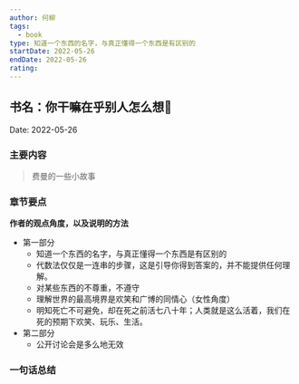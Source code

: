 ```yaml
---
author: 何柳
tags:
  - book
type: 知道一个东西的名字，与真正懂得一个东西是有区别的
startDate: 2022-05-26
endDate: 2022-05-26
rating: 
---
```


## 书名：你干嘛在乎别人怎么想📖
 
Date: 2022-05-26 

### 主要内容
> 费曼的一些小故事



### 章节要点
**作者的观点角度，以及说明的方法**
- 第一部分
	- 知道一个东西的名字，与真正懂得一个东西是有区别的
	- 代数法仅仅是一连串的步骤，这是引导你得到答案的，并不能提供任何理解。
	- 对某些东西的不尊重，不遵守
	- 理解世界的最高境界是欢笑和广博的同情心（女性角度）
	- 明知死亡不可避免，却在死之前活七八十年；人类就是这么活着，我们在死的预期下欢笑、玩乐、生活。
- 第二部分
	- 公开讨论会是多么地无效




### 一句话总结



